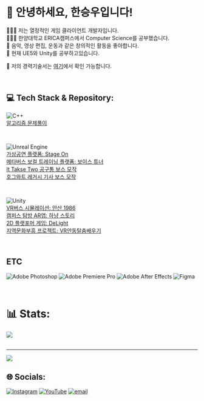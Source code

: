 # 💫 안녕하세요, 한승우입니다!
🧑🏻‍💻 저는 열정적인 게임 클라이언트 개발자입니다.<br>
🧑🏻‍🎓 한양대학교 ERICA캠퍼스에서 Computer Science를 공부했습니다.<br>
🎨 음악, 영상 편집, 운동과 같은 창의적인 활동을 좋아합니다.<br>
🌱 현재 UE5와 Unity를 공부하고있습니다.<br/>

📑 저의 경력기술서는 [여기](https://gratis-chinchilla-441.notion.site/Han-SeungWoo-1c7b37a2584b808bbf48fb8c086d126c)에서 확인 가능합니다. <br/>

<br/>

## 💻 Tech Stack & Repository:

![C++](https://img.shields.io/badge/c++-%2300599C.svg?style=for-the-badge&logo=c%2B%2B&logoColor=white) <br/>
[알고리즘 문제풀이](https://github.com/H-SeungWoo/algorithm_solved)<br/>


<br/>

![Unreal Engine](https://img.shields.io/badge/unrealengine-%23313131.svg?style=for-the-badge&logo=unrealengine&logoColor=white) <br/>
[가상공연 플랫폼: Stage On](https://github.com/H-SeungWoo/VirtualIdol) <br/>
[메타버스 보컬 트레이닝 플랫폼: 보이스 튜너](https://github.com/MTVS-VoiceTuner/VoiceTuner_Client) <br/>
[It Takse Two 공구통 보스 모작](https://github.com/H-SeungWoo/ItTakesTwo_copy) <br/>
[호그와트 레거시 기사 보스 모작](https://github.com/H-SeungWoo/HoguwartsLegacy) <br/>


<br/>

![Unity](https://img.shields.io/badge/unity-%23000000.svg?style=for-the-badge&logo=unity&logoColor=white) <br/>
[VR버스 시뮬레이션: 안산 1986](https://github.com/H-SeungWoo/Ansan1986) <br/>
[캠퍼스 탐방 AR앱: 하냥 스토리](https://github.com/H-SeungWoo/HanyangStory) <br/>
[2D 플랫포머 게임: DeLight](https://github.com/H-SeungWoo/DeLight) <br/>
[지역문화부흥 프로젝트: VR안동탈춤배우기]() <br/>


<br/>

ETC
---
![Adobe Photoshop](https://img.shields.io/badge/adobe%20photoshop-%2331A8FF.svg?style=for-the-badge&logo=adobe%20photoshop&logoColor=white) ![Adobe Premiere Pro](https://img.shields.io/badge/Adobe%20Premiere%20Pro-9999FF.svg?style=for-the-badge&logo=Adobe%20Premiere%20Pro&logoColor=white) ![Adobe After Effects](https://img.shields.io/badge/Adobe%20After%20Effects-9999FF.svg?style=for-the-badge&logo=Adobe%20After%20Effects&logoColor=white) ![Figma](https://img.shields.io/badge/figma-%23F24E1E.svg?style=for-the-badge&logo=figma&logoColor=white) <br/>

<br/>

# 📊 Stats:
![](https://nirzak-streak-stats.vercel.app/?user=h-seungwoo&theme=vue&hide_border=false)<br/>
<br/>

---
[![](https://visitcount.itsvg.in/api?id=h-seungwoo&icon=4&color=3)](https://visitcount.itsvg.in)

<!-- Proudly created with GPRM ( https://gprm.itsvg.in ) -->

## 🌐 Socials:
[![Instagram](https://img.shields.io/badge/Instagram-%23E4405F.svg?logo=Instagram&logoColor=white)](https://instagram.com/_seungwxx) [![YouTube](https://img.shields.io/badge/YouTube-%23FF0000.svg?logo=YouTube&logoColor=white)](https://youtube.com/@https://www.youtube.com/@HanSeungWoo-131) [![email](https://img.shields.io/badge/Email-D14836?logo=gmail&logoColor=white)](mailto:tmddn_00@naver.com) 

<!--
# 💫 Hi, I'm Han SeungWoo!
🧑🏻‍💻 I'm a passionate game client developer from South Korea.<br>🧑🏻‍🎓 I studied computer science at Hanyang University ERICA.<br>🎨 I like creative activities such as composing, video editing, and exercising.<br>🌱 I’m currently learning UE5, Unity
<br/>

## 🌐 Socials:
[![Instagram](https://img.shields.io/badge/Instagram-%23E4405F.svg?logo=Instagram&logoColor=white)](https://instagram.com/_seungwxx) [![YouTube](https://img.shields.io/badge/YouTube-%23FF0000.svg?logo=YouTube&logoColor=white)](https://youtube.com/@https://www.youtube.com/@HanSeungWoo-131) [![email](https://img.shields.io/badge/Email-D14836?logo=gmail&logoColor=white)](mailto:tmddn_00@naver.com) 
<br/>
# 💻 Tech Stack:
![C++](https://img.shields.io/badge/c++-%2300599C.svg?style=for-the-badge&logo=c%2B%2B&logoColor=white) ![Unreal Engine](https://img.shields.io/badge/unrealengine-%23313131.svg?style=for-the-badge&logo=unrealengine&logoColor=white) 


![C#](https://img.shields.io/badge/c%23-%23239120.svg?style=for-the-badge&logo=csharp&logoColor=white) ![Unity](https://img.shields.io/badge/unity-%23000000.svg?style=for-the-badge&logo=unity&logoColor=white) 


![Adobe Photoshop](https://img.shields.io/badge/adobe%20photoshop-%2331A8FF.svg?style=for-the-badge&logo=adobe%20photoshop&logoColor=white) ![Adobe Premiere Pro](https://img.shields.io/badge/Adobe%20Premiere%20Pro-9999FF.svg?style=for-the-badge&logo=Adobe%20Premiere%20Pro&logoColor=white) ![Adobe After Effects](https://img.shields.io/badge/Adobe%20After%20Effects-9999FF.svg?style=for-the-badge&logo=Adobe%20After%20Effects&logoColor=white) ![Figma](https://img.shields.io/badge/figma-%23F24E1E.svg?style=for-the-badge&logo=figma&logoColor=white) 
<br/>
# 📊 Stats:
![](https://nirzak-streak-stats.vercel.app/?user=h-seungwoo&theme=vue&hide_border=false)<br/>
<br/>

---
[![](https://visitcount.itsvg.in/api?id=h-seungwoo&icon=4&color=3)](https://visitcount.itsvg.in)

<!-- Proudly created with GPRM ( https://gprm.itsvg.in ) -->
